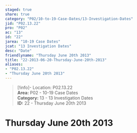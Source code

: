 ```yaml
---  
staged: true  
share: true  
category: "P02/10-to-19-Case-Dates/13-Investigation-Dates"  
jid: "P02.13.22"  
pro: "P02"  
ac: "13"  
id: "22"  
jarea: "10-19 Case Dates"  
jcat: "13 Investigation Dates"  
desc: "Date"  
friendlyname: "Thursday June 20th 2013"  
title: "22-2013-06-20-Thursday-June-20th-2013"  
aliases:   
- "P02.13.22"  
- "Thursday June 20th 2013"  
---  
```

>[!info]- Location: P02.13.22  
>**Area:** P02 - 10-19 Case Dates  
>**Category:** 13 - 13 Investigation Dates  
>**ID:** 22 - Thursday June 20th 2013  
  
# Thursday June 20th 2013  

